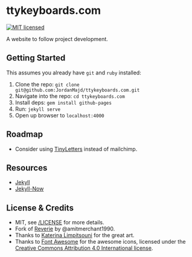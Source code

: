 # ttykeyboards.com

[![MIT licensed](https://img.shields.io/badge/license-MIT-blue.svg)](/LICENSE)

A website to follow project development.

## Getting Started

This assumes you already have `git` and `ruby` installed:

1. Clone the repo: `git clone git@github.com:JordanMajd/ttykeyboards.com.git`
1. Navigate  into the repo: `cd ttykeyboards.com`
1. Install deps: `gem install github-pages`
1. Run: `jekyll serve`
1. Open up browser to `localhost:4000`


## Roadmap

- Consider using [TinyLetters](tinyletter.com) instead of mailchimp.

## Resources

- [Jekyll](https://jekyllrb.com/)
- [Jekyll-Now](https://github.com/barryclark/jekyll-now)

## License & Credits

- MIT, see [/LICENSE](/LICENSE) for more details.
- Fork of [Reverie](https://github.com/amitmerchant1990/reverie) by @amitmerchant1990.
- Thanks to [Katerina Limpitsouni](https://twitter.com/ninalimpi) for the great art.
- Thanks to [Font Awesome](https://fontawesome.com/) for the awesome icons, licensed under the [Creative Commons Attribution 4.0 International license](https://fontawesome.com/license).
